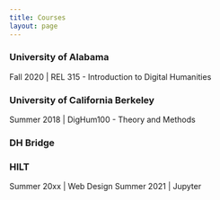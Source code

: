 ```yaml
---
title: Courses
layout: page
---
```


### University of Alabama

Fall 2020 | REL 315 - Introduction to Digital Humanities

### University of California Berkeley

Summer 2018 | DigHum100 - Theory and Methods

### DH Bridge


### HILT

Summer 20xx | Web Design
Summer 2021 | Jupyter
